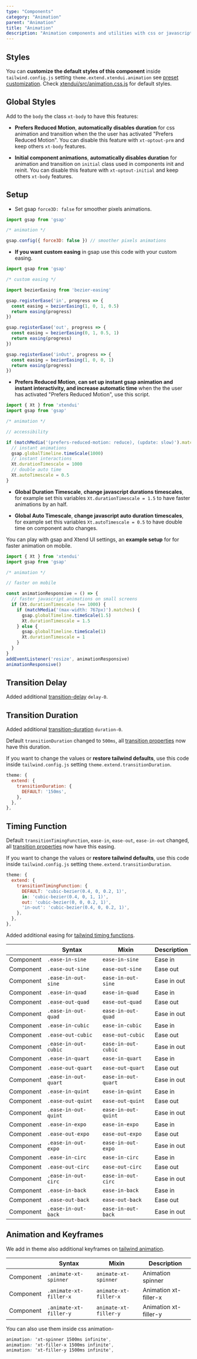 ```yaml
---
type: "Components"
category: "Animation"
parent: "Animation"
title: "Animation"
description: "Animation components and utilities with css or javascript transitions/animations."
---
```


## Styles

You can **customize the default styles of this component** inside `tailwind.config.js` setting `theme.extend.xtendui.animation` see [preset customization](/introduction/preset#customization). Check [xtendui/src/animation.css.js](https://github.com/xtendui/xtendui/blob/beta/src/animation.css.js) for default styles.

## Global Styles

Add to the `body` the class `xt-body` to have this features:

* **Prefers Reduced Motion**, **automatically disables duration** for css animation and transition when the the user has activated "Prefers Reduced Motion". You can disable this feature with `xt-optout-prm` and keep others `xt-body` features.

* **Initial component animations**, **automatically disables duration** for animation and transition on `initial` class used in components init and reinit. You can disable this feature with `xt-optout-initial` and keep others `xt-body` features.

## Setup

* Set gsap `force3D: false` for smoother pixels animations.

```js
import gsap from 'gsap'

/* animation */

gsap.config({ force3D: false }) // smoother pixels animations
```

* **If you want custom easing** in gsap use this code with your custom easing.

```js
import gsap from 'gsap'

/* custom easing */

import bezierEasing from 'bezier-easing'

gsap.registerEase('in', progress => {
  const easing = bezierEasing(1, 0, 1, 0.5)
  return easing(progress)
})

gsap.registerEase('out', progress => {
  const easing = bezierEasing(0, 1, 0.5, 1)
  return easing(progress)
})

gsap.registerEase('inOut', progress => {
  const easing = bezierEasing(1, 0, 0, 1)
  return easing(progress)
})
```

* **Prefers Reduced Motion**, **can set up instant gsap animation and instant interactivity, and increase automatic time** when the the user has activated "Prefers Reduced Motion", use this script.

```js
import { Xt } from 'xtendui'
import gsap from 'gsap'

/* animation */

// accessibility

if (matchMedia('(prefers-reduced-motion: reduce), (update: slow)').matches) {
  // instant animations
  gsap.globalTimeline.timeScale(1000)
  // instant interactions
  Xt.durationTimescale = 1000
  // double auto time
  Xt.autoTimescale = 0.5
}
```

* **Global Duration Timescale**, **change javascript durations timescales**, for example set this variables `Xt.durationTimescale = 1.5` to have faster animations by an half.

* **Global Auto Timescale**, **change javascript auto duration timescales**, for example set this variables `Xt.autoTimescale = 0.5` to have double time on component auto changes.

You can play with gsap and Xtend UI settings, an **example setup** for for faster animation on mobile.

```js
import { Xt } from 'xtendui'
import gsap from 'gsap'

/* animation */

// faster on mobile

const animationResponsive = () => {
  // faster javascript animations on small screens
  if (Xt.durationTimescale !== 1000) {
    if (matchMedia('(max-width: 767px)').matches) {
      gsap.globalTimeline.timeScale(1.5)
      Xt.durationTimescale = 1.5
    } else {
      gsap.globalTimeline.timeScale(1)
      Xt.durationTimescale = 1
    }
  }
}
addEventListener('resize', animationResponsive)
animationResponsive()
```

## Transition Delay

Added additional [transition-delay](https://tailwindcss.com/docs/transition-delay) `delay-0`.

## Transition Duration

Added additional [transition-duration](https://tailwindcss.com/docs/transition-duration) `duration-0`.

Default `transitionDuration` changed to `500ms`, all [transition properties](https://tailwindcss.com/docs/transition-property) now have this duration.

If you want to change the values or **restore tailwind defaults**, use this code inside `tailwind.config.js` setting `theme.extend.transitionDuration`.

```js
theme: {
  extend: {
    transitionDuration: {
      DEFAULT: '150ms',
    },
  },
},
```

## Timing Function

Default `transitionTimingFunction`, `ease-in`, `ease-out`, `ease-in-out` changed, all [transition properties](https://tailwindcss.com/docs/transition-property) now have this easing.

If you want to change the values or **restore tailwind defaults**, use this code inside `tailwind.config.js` setting `theme.extend.transitionDuration`.

```js
theme: {
  extend: {
    transitionTimingFunction: {
      DEFAULT: 'cubic-bezier(0.4, 0, 0.2, 1)',
      in: 'cubic-bezier(0.4, 0, 1, 1)',
      out: 'cubic-bezier(0, 0, 0.2, 1)',
      'in-out': 'cubic-bezier(0.4, 0, 0.2, 1)',
    },
  },
},
```

Added additional easing for [tailwind timing functions](https://tailwindcss.com/docs/transition-timing-function).

<div class="xt-overflow-sub overflow-y-hidden overflow-x-scroll my-5 xt-my-auto w-full">

|                      | Syntax                          | Mixin            | Description                   |
| ----------------------- | ----------------------------------------- | -----------------------------| ----------------------------- |
| Component                  | `.ease-in-sine`                     | `ease-in-sine`                | Ease in            |
| Component                  | `.ease-out-sine`                     | `ease-out-sine`                | Ease out            |
| Component                  | `.ease-in-out-sine`                     | `ease-in-out-sine`                | Ease in out            |
| Component                  | `.ease-in-quad`                     | `ease-in-quad`                | Ease in            |
| Component                  | `.ease-out-quad`                     | `ease-out-quad`                | Ease out            |
| Component                  | `.ease-in-out-quad`                     | `ease-in-out-quad`                | Ease in out            |
| Component                  | `.ease-in-cubic`                     | `ease-in-cubic`                | Ease in            |
| Component                  | `.ease-out-cubic`                     | `ease-out-cubic`                | Ease out            |
| Component                  | `.ease-in-out-cubic`                     | `ease-in-out-cubic`                | Ease in out            |
| Component                  | `.ease-in-quart`                     | `ease-in-quart`                | Ease in            |
| Component                  | `.ease-out-quart`                     | `ease-out-quart`                | Ease out            |
| Component                  | `.ease-in-out-quart`                     | `ease-in-out-quart`                | Ease in out            |
| Component                  | `.ease-in-quint`                     | `ease-in-quint`                | Ease in            |
| Component                  | `.ease-out-quint`                     | `ease-out-quint`                | Ease out            |
| Component                  | `.ease-in-out-quint`                     | `ease-in-out-quint`                | Ease in out            |
| Component                  | `.ease-in-expo`                     | `ease-in-expo`                | Ease in            |
| Component                  | `.ease-out-expo`                     | `ease-out-expo`                | Ease out            |
| Component                  | `.ease-in-out-expo`                     | `ease-in-out-expo`                | Ease in out            |
| Component                  | `.ease-in-circ`                     | `ease-in-circ`                | Ease in            |
| Component                  | `.ease-out-circ`                     | `ease-out-circ`                | Ease out            |
| Component                  | `.ease-in-out-circ`                     | `ease-in-out-circ`                | Ease in out            |
| Component                  | `.ease-in-back`                     | `ease-in-back`                | Ease in            |
| Component                  | `.ease-out-back`                     | `ease-out-back`                | Ease out            |
| Component                  | `.ease-in-out-back`                     | `ease-in-out-back`                | Ease in out            |

</div>

## Animation and Keyframes

We add in theme also additional keyframes on [tailwind animation](https://tailwindcss.com/docs/animation).

<div class="xt-overflow-sub overflow-y-hidden overflow-x-scroll my-5 xt-my-auto w-full">

|                      | Syntax                          | Mixin            | Description                   |
| ----------------------- | ----------------------------------------- | -----------------------------| ----------------------------- |
| Component                  | `.animate-xt-spinner`                     | `animate-xt-spinner`                | Animation spinner            |
| Component                  | `.animate-xt-filler-x`                     | `animate-xt-filler-x`                | Animation xt-filler-x            |
| Component                  | `.animate-xt-filler-y`                     | `animate-xt-filler-y`                | Animation xt-filler-y            |

</div>

You can also use them inside css animation-

```css
animation: 'xt-spinner 1500ms infinite',
animation: 'xt-filler-x 1500ms infinite',
animation: 'xt-filler-y 1500ms infinite',
```
